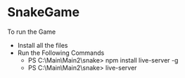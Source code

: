 # SnakeGame

To run the Game 
- Install all the files 
- Run the Following Commands
  - PS C:\Main\Main2\snake> npm install live-server -g
  - PS C:\Main\Main2\snake> live-server  
